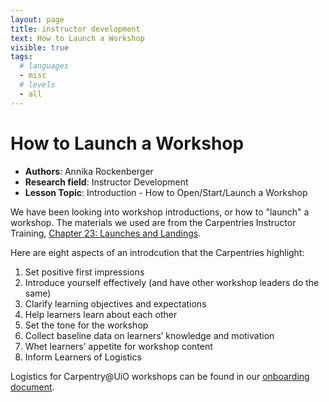 ```yaml
---
layout: page
title: instructor development
text: How to Launch a Workshop
visible: true
tags:
  # languages
  - misc
  # levels
  - all
---
```


<!-- change visible to true if you want it on the site -->
<!-- remove any tags listed above that are not relevant -->

# How to Launch a Workshop

 - **Authors**: Annika Rockenberger
 - **Research field**: Instructor Development
 - **Lesson Topic**: Introduction - How to Open/Start/Launch a Workshop

We have been looking into workshop introductions, or how to "launch" a workshop. The materials we used are from the Carpentries Instructor Training, [Chapter 23: Launches and Landings](https://preview.carpentries.org/instructor-training/23-introductions.html).

Here are eight aspects of an introdcution that the Carpentries highlight: 

1. Set positive first impressions
2. Introduce yourself effectively (and have other workshop leaders do the same)
3. Clarify learning objectives and expectations
4. Help learners learn about each other
5. Set the tone for the workshop
6. Collect baseline data on learners’ knowledge and motivation
7. Whet learners’ appetite for workshop content
8. Inform Learners of Logistics

Logistics for Carpentry@UiO workshops can be found in our [onboarding document](https://github.com/uio-carpentry/organisational/blob/master/workshop_operations/onboarding-checklist.md).
